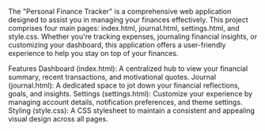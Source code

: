 The "Personal Finance Tracker" is a comprehensive web application designed to assist you in managing your finances effectively. This project comprises four main pages: index.html, journal.html, settings.html, and style.css. Whether you're tracking expenses, journaling financial insights, or customizing your dashboard, this application offers a user-friendly experience to help you stay on top of your finances.

Features
Dashboard (index.html): A centralized hub to view your financial summary, recent transactions, and motivational quotes.
Journal (journal.html): A dedicated space to jot down your financial reflections, goals, and insights.
Settings (settings.html): Customize your experience by managing account details, notification preferences, and theme settings.
Styling (style.css): A CSS stylesheet to maintain a consistent and appealing visual design across all pages.
